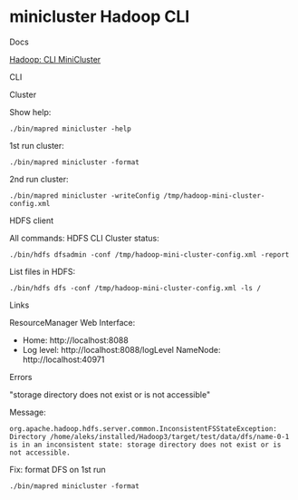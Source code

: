# minicluster Hadoop CLI

Docs

[Hadoop: CLI MiniCluster](https://hadoop.apache.org/docs/stable/hadoop-project-dist/hadoop-common/CLIMiniCluster.html)

CLI


Cluster

Show help:
```
./bin/mapred minicluster -help
```
1st run cluster:
```
./bin/mapred minicluster -format
```
2nd run cluster:
```
./bin/mapred minicluster -writeConfig /tmp/hadoop-mini-cluster-config.xml
```

HDFS client

All commands: HDFS CLI
Cluster status:
```
./bin/hdfs dfsadmin -conf /tmp/hadoop-mini-cluster-config.xml -report
```
List files in HDFS:
```
./bin/hdfs dfs -conf /tmp/hadoop-mini-cluster-config.xml -ls /
```

Links

ResourceManager Web Interface: 
- Home: http://localhost:8088
- Log level: http://localhost:8088/logLevel
NameNode: http://localhost:40971

Errors


"storage directory does not exist or is not accessible"

Message:
```
org.apache.hadoop.hdfs.server.common.InconsistentFSStateException: Directory /home/aleks/installed/Hadoop3/target/test/data/dfs/name-0-1 is in an inconsistent state: storage directory does not exist or is not accessible.
```
Fix: format DFS on 1st run
```
./bin/mapred minicluster -format
```
